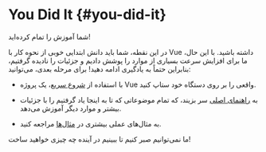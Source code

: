 # You Did It {#you-did-it}

شما آموزش را تمام کرده‌اید!

در این نقطه، شما باید دانش ابتدایی خوبی از نحوه کار با Vue داشته باشید. با این حال، ما برای افزایش سرعت بسیاری از موارد را پوشش دادیم و جزئیات را نادیده گرفتیم، بنابراین حتماً به یادگیری ادامه دهید! برای مرحله بعدی، می‌توانید:

- با استفاده از [شروع سریع](/guide/quick-start)، یک پروژه Vue واقعی را بر روی دستگاه خود ستاپ کنید.

- به [راهنمای اصلی](/guide/essentials/application) سر بزیند، که تمام موضوعاتی که تا به اینجا یاد گرفتیم را با جزئیات بیشتر و موارد دیگر آموزش می‌دهد.

- به مثال‌های عملی بیشتری در [مثال‌ها](/examples/) مراجعه کنید.

ما نمی‌توانیم صبر کنیم تا ببینیم در آینده چه چیزی خواهید ساخت!

